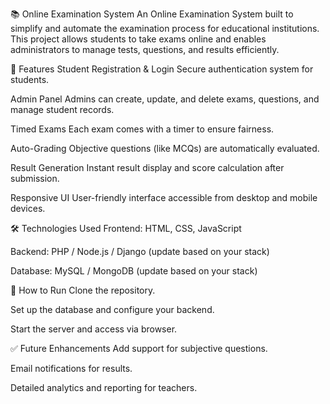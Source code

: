 📚 Online Examination System
An Online Examination System built to simplify and automate the examination process for educational institutions. This project allows students to take exams online and enables administrators to manage tests, questions, and results efficiently.

🔧 Features
Student Registration & Login
Secure authentication system for students.

Admin Panel
Admins can create, update, and delete exams, questions, and manage student records.

Timed Exams
Each exam comes with a timer to ensure fairness.

Auto-Grading
Objective questions (like MCQs) are automatically evaluated.

Result Generation
Instant result display and score calculation after submission.

Responsive UI
User-friendly interface accessible from desktop and mobile devices.

🛠️ Technologies Used
Frontend: HTML, CSS, JavaScript

Backend: PHP / Node.js / Django (update based on your stack)

Database: MySQL / MongoDB (update based on your stack)

🚀 How to Run
Clone the repository.

Set up the database and configure your backend.

Start the server and access via browser.

✅ Future Enhancements
Add support for subjective questions.

Email notifications for results.

Detailed analytics and reporting for teachers.

